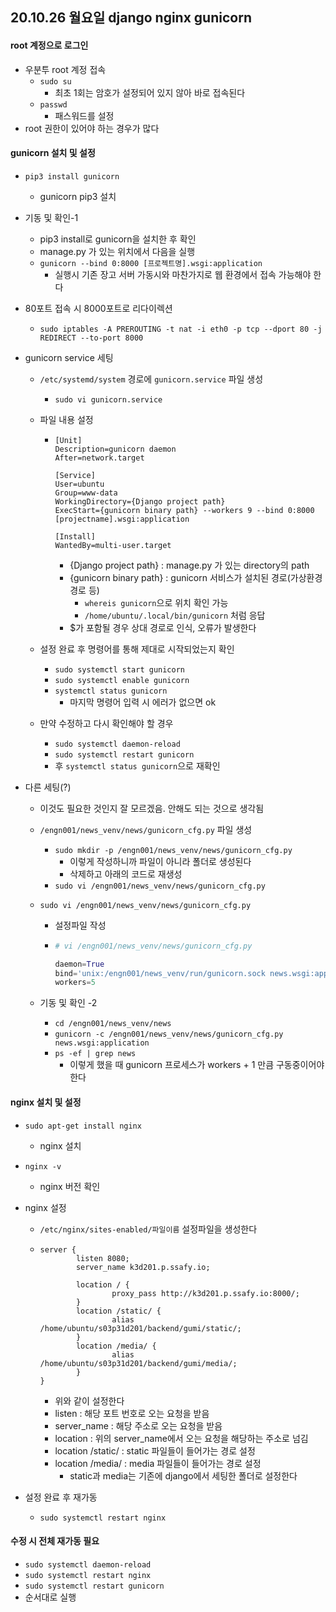 ## 20.10.26 월요일 django nginx gunicorn

#### root 계정으로 로그인

- 우분투 root 계정 접속
  - `sudo su`
    - 최초 1회는 암호가 설정되어 있지 않아 바로 접속된다
  - `passwd`
    - 패스워드를 설정
- root 권한이 있어야 하는 경우가 많다



#### gunicorn 설치 및 설정

- `pip3 install gunicorn`

  - gunicorn pip3 설치

- 기동 및 확인-1

  - pip3 install로 gunicorn을 설치한 후 확인
  - manage.py 가 있는 위치에서 다음을 실행
  - `gunicorn --bind 0:8000 [프로젝트명].wsgi:application`
    - 실행시 기존 장고 서버 가동시와 마찬가지로 웹 환경에서 접속 가능해야 한다

- 80포트 접속 시 8000포트로 리다이렉션

  - `sudo iptables -A PREROUTING -t nat -i eth0 -p tcp --dport 80 -j REDIRECT --to-port 8000`

- gunicorn service 세팅

  - `/etc/systemd/system` 경로에 `gunicorn.service` 파일 생성

    - `sudo vi gunicorn.service`

  - 파일 내용 설정

    - ```
      [Unit]
      Description=gunicorn daemon
      After=network.target
      
      [Service]
      User=ubuntu
      Group=www-data
      WorkingDirectory={Django project path}
      ExecStart={gunicorn binary path} --workers 9 --bind 0:8000 [projectname].wsgi:application
      
      [Install]
      WantedBy=multi-user.target
      ```

      - {Django project path} : manage.py 가 있는 directory의 path
      - {gunicorn binary path} : gunicorn 서비스가 설치된 경로(가상환경 경로 등)
        - `whereis gunicorn`으로 위치 확인 가능
        - `/home/ubuntu/.local/bin/gunicorn` 처럼 응답
      - $가 포함될 경우 상대 경로로 인식, 오류가 발생한다

  - 설정 완료 후 명령어를 통해 제대로 시작되었는지 확인

    - `sudo systemctl start gunicorn`
    - `sudo systemctl enable gunicorn`
    - `systemctl status gunicorn`
      - 마지막 명령어 입력 시 에러가 없으면 ok

  - 만약 수정하고 다시 확인해야 할 경우

    - `sudo systemctl daemon-reload`
    - `sudo systemctl restart gunicorn`
    - 후 `systemctl status gunicorn`으로 재확인

- 다른 세팅(?)

  - 이것도 필요한 것인지 잘 모르겠음. 안해도 되는 것으로 생각됨

  - `/engn001/news_venv/news/gunicorn_cfg.py` 파일 생성

    - `sudo mkdir -p /engn001/news_venv/news/gunicorn_cfg.py`
      - 이렇게 작성하니까 파일이 아니라 폴더로 생성된다
      - 삭제하고 아래의 코드로 재생성
    - `sudo vi /engn001/news_venv/news/gunicorn_cfg.py`

  - `sudo vi /engn001/news_venv/news/gunicorn_cfg.py`

    - 설정파일 작성

    - ```python
      # vi /engn001/news_venv/news/gunicorn_cfg.py
      
      daemon=True
      bind='unix:/engn001/news_venv/run/gunicorn.sock news.wsgi:application'
      workers=5
      ```

  - 기동 및 확인 -2

    - `cd /engn001/news_venv/news`
    - `gunicorn -c /engn001/news_venv/news/gunicorn_cfg.py news.wsgi:application`
    - `ps -ef | grep news`
      - 이렇게 했을 때 gunicorn 프로세스가 workers + 1 만큼 구동중이어야 한다



#### nginx 설치 및 설정

- `sudo apt-get install nginx`

  - nginx 설치

- `nginx -v`

  - nginx 버전 확인

- nginx 설정

  - `/etc/nginx/sites-enabled/파일이름` 설정파일을 생성한다

  - ```
    server {
            listen 8080;
            server_name k3d201.p.ssafy.io;
    
            location / {
                    proxy_pass http://k3d201.p.ssafy.io:8000/;
            }
            location /static/ {
                    alias /home/ubuntu/s03p31d201/backend/gumi/static/;
            }
            location /media/ {
                    alias /home/ubuntu/s03p31d201/backend/gumi/media/;
            }
    }
    ```

    - 위와 같이 설정한다
    - listen : 해당 포트 번호로 오는 요청을 받음
    - server_name : 해당 주소로 오는 요청을 받음
    - location : 위의 server_name에서 오는 요청을 해당하는 주소로 넘김
    - location /static/ : static 파일들이 들어가는 경로 설정
    - location /media/ : media 파일들이 들어가는 경로 설정
      - static과 media는 기존에 django에서 세팅한 폴더로 설정한다

- 설정 완료 후 재가동

  - `sudo systemctl restart nginx`



#### 수정 시 전체 재가동 필요

- `sudo systemctl daemon-reload`
- `sudo systemctl restart nginx`
- `sudo systemctl restart gunicorn`
- 순서대로 실행